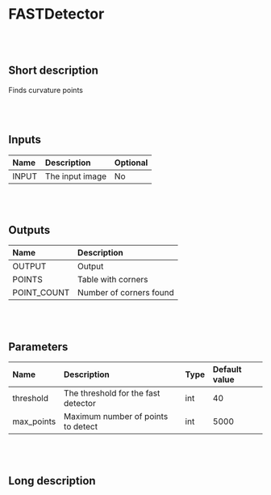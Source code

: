 # FASTDetector


<br><br>
## Short description

Finds curvature points

<br><br>

## Inputs

|Name|Description|Optional|
|:----|:-----------|:-------|
|INPUT|The input image|No|

<br><br>

## Outputs

|Name|Description|
|:----|:-----------|
|OUTPUT|Output|
|POINTS|Table with corners|
|POINT_COUNT|Number of corners found|

<br><br>

## Parameters

|Name|Description|Type|Default value|
|:----|:-----------|:----|:-------------|
|threshold|The threshold for the fast detector|int|40|
|max_points|Maximum number of points to detect|int|5000|

<br><br>
## Long description
